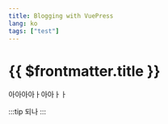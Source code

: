 ```yaml
---
title: Blogging with VuePress
lang: ko
tags: ["test"]
---
```


# {{ $frontmatter.title }}

아아아아ㅏ아아ㅏㅏ 

:::tip
되나
:::